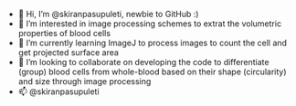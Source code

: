 - 👋 Hi, I’m @skiranpasupuleti, newbie to GitHub :)
- 👀 I’m interested in image processing schemes to extrat the volumetric properties of blood cells 
- 🌱 I’m currently learning ImageJ to process images to count the cell and get projected surface area
- 💞️ I’m looking to collaborate on developing the code to differentiate (group) blood cells from whole-blood based on their shape (circularity) and size through image processing
- 📫 @skiranpasupuleti

<!---
skiranpasupuleti/skiranpasupuleti is a ✨ special ✨ repository because its `README.md` (this file) appears on your GitHub profile.
You can click the Preview link to take a look at your changes.
--->
